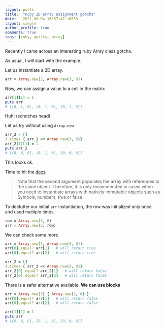 ```yaml
---
layout: posts
title:  "Ruby 2D array assignment gotcha"
date:   2021-09-04 16:57:47 +0530
layout: single
author_profile: true
comments: true
tags: [ruby, quirks, array]
---
```

Recently I came across an interesting ruby Array class gotcha.

As usual, I will start with the example.

Let us instantiate a 2D array.

``` ruby
arr = Array.new(3, Array.new(3, 0))
```

Now, we can assign a value to a cell in the matrix

``` ruby
arr[1][1] = 1
puts arr
# [[0, 1, 0], [0, 1, 0], [0, 1, 0]]
```

Huh! (scratches head)

Let us try without using `Array.new`

``` ruby
arr_2 = []
3.times { arr_2 << Array.new(3, 0)}
arr_2[1][1] = 1
puts arr_2
# [[0, 0, 0], [0, 1, 0], [0, 0, 0]]
```

This looks ok.

Time to hit the [docs](https://docs.ruby-lang.org/en/3.0.0/Array.html)

> Note that the second argument populates the array with references to the same object. Therefore, it is only recommended in cases when you need to instantiate arrays with natively immutable objects such as Symbols, numbers, true or false.

To declutter our initial `arr` instantiation, the row was initialized only once and used multiple times.

``` ruby
row = Array.new(3, 0)
arr = Array.new(3, row)
```

We can check some more

``` ruby
arr = Array.new(3, Array.new(3, 0))
arr[0].equal? arr[1]   # will return true
arr[0].equal? arr[2]   # will return true

arr_2 = []
3.times { arr_2 << Array.new(3, 0)}
arr_2[0].equal? arr_2[1]   # will return false
arr_2[0].equal? arr_2[2]   # will return false
```

There is a safer alternative available. **We can use blocks**

``` ruby
arr = Array.new(3) { Array.new(3, 0) }
arr[0].equal? arr[1]   # will return false
arr[0].equal? arr[2]   # will return false

arr[1][1] = 1
puts arr
# [[0, 0, 0], [0, 1, 0], [0, 0, 0]]
```

